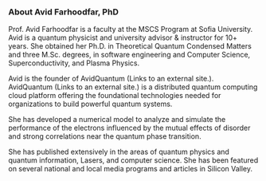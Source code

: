### About Avid Farhoodfar, PhD

Prof. Avid Farhoodfar is a faculty at the MSCS Program at Sofia University. Avid is a quantum physicist and university advisor & instructor for 10+ years. She obtained her Ph.D. in Theoretical Quantum Condensed Matters and three M.Sc. degrees, in software engineering and Computer Science, Superconductivity, and Plasma Physics.

Avid is the founder of AvidQuantum (Links to an external site.). AvidQuantum (Links to an external site.) is a distributed quantum computing cloud platform offering the foundational technologies needed for organizations to build powerful quantum systems.

She has developed a numerical model to analyze and simulate the performance of the electrons influenced by the mutual effects of disorder and strong correlations near the quantum phase transition. 

She has published extensively in the areas of quantum physics and quantum information, Lasers, and computer science. She has been featured on several national and local media programs and articles in Silicon Valley.

<!--
**avidQ/avidQ** is a ✨ _special_ ✨ repository because its `README.md` (this file) appears on your GitHub profile.

-->
